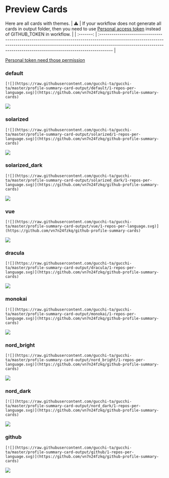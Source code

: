 
# Preview Cards

Here are all cards with themes.
| :warning: | If your workflow does not generate all cards in output folder, then you need to use [Personal access token](https://docs.github.com/en/actions/configuring-and-managing-workflows/creating-and-storing-encrypted-secrets) instead of GITHUB_TOKEN in workflow. |
| :-------: | :------------------------------------------------------------------------------------------------------------------------------------------------------------------------------------------------------------------------------------------------ |

[Personal token need those permission](https://github.com/vn7n24fzkq/github-profile-summary-cards/wiki/Personal-access-token-permissions)


### default


```
[![](https://raw.githubusercontent.com/gucchi-ta/gucchi-ta/master/profile-summary-card-output/default/1-repos-per-language.svg)](https://github.com/vn7n24fzkq/github-profile-summary-cards)
```
![](https://raw.githubusercontent.com/gucchi-ta/gucchi-ta/master/profile-summary-card-output/default/1-repos-per-language.svg)


### solarized


```
[![](https://raw.githubusercontent.com/gucchi-ta/gucchi-ta/master/profile-summary-card-output/solarized/1-repos-per-language.svg)](https://github.com/vn7n24fzkq/github-profile-summary-cards)
```
![](https://raw.githubusercontent.com/gucchi-ta/gucchi-ta/master/profile-summary-card-output/solarized/1-repos-per-language.svg)


### solarized_dark


```
[![](https://raw.githubusercontent.com/gucchi-ta/gucchi-ta/master/profile-summary-card-output/solarized_dark/1-repos-per-language.svg)](https://github.com/vn7n24fzkq/github-profile-summary-cards)
```
![](https://raw.githubusercontent.com/gucchi-ta/gucchi-ta/master/profile-summary-card-output/solarized_dark/1-repos-per-language.svg)


### vue


```
[![](https://raw.githubusercontent.com/gucchi-ta/gucchi-ta/master/profile-summary-card-output/vue/1-repos-per-language.svg)](https://github.com/vn7n24fzkq/github-profile-summary-cards)
```
![](https://raw.githubusercontent.com/gucchi-ta/gucchi-ta/master/profile-summary-card-output/vue/1-repos-per-language.svg)


### dracula


```
[![](https://raw.githubusercontent.com/gucchi-ta/gucchi-ta/master/profile-summary-card-output/dracula/1-repos-per-language.svg)](https://github.com/vn7n24fzkq/github-profile-summary-cards)
```
![](https://raw.githubusercontent.com/gucchi-ta/gucchi-ta/master/profile-summary-card-output/dracula/1-repos-per-language.svg)


### monokai


```
[![](https://raw.githubusercontent.com/gucchi-ta/gucchi-ta/master/profile-summary-card-output/monokai/1-repos-per-language.svg)](https://github.com/vn7n24fzkq/github-profile-summary-cards)
```
![](https://raw.githubusercontent.com/gucchi-ta/gucchi-ta/master/profile-summary-card-output/monokai/1-repos-per-language.svg)


### nord_bright


```
[![](https://raw.githubusercontent.com/gucchi-ta/gucchi-ta/master/profile-summary-card-output/nord_bright/1-repos-per-language.svg)](https://github.com/vn7n24fzkq/github-profile-summary-cards)
```
![](https://raw.githubusercontent.com/gucchi-ta/gucchi-ta/master/profile-summary-card-output/nord_bright/1-repos-per-language.svg)


### nord_dark


```
[![](https://raw.githubusercontent.com/gucchi-ta/gucchi-ta/master/profile-summary-card-output/nord_dark/1-repos-per-language.svg)](https://github.com/vn7n24fzkq/github-profile-summary-cards)
```
![](https://raw.githubusercontent.com/gucchi-ta/gucchi-ta/master/profile-summary-card-output/nord_dark/1-repos-per-language.svg)


### github


```
[![](https://raw.githubusercontent.com/gucchi-ta/gucchi-ta/master/profile-summary-card-output/github/1-repos-per-language.svg)](https://github.com/vn7n24fzkq/github-profile-summary-cards)
```
![](https://raw.githubusercontent.com/gucchi-ta/gucchi-ta/master/profile-summary-card-output/github/1-repos-per-language.svg)


